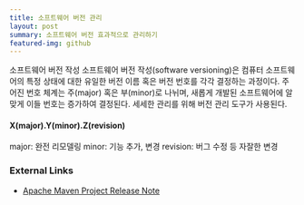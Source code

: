 ```yaml
---
title: 소프트웨어 버전 관리
layout: post
summary: 소프트웨어 버전 효과적으로 관리하기
featured-img: github
---
```


소프트웨어 버전 작성
소프트웨어 버전 작성(software versioning)은 컴퓨터 소프트웨어의 특정 상태에 대한 유일한 버전 이름 혹은 버전 번호를 각각 결정하는 과정이다.
주어진 번호 체계는 주(major) 혹은 부(minor)로 나뉘며, 새롭게 개발된 소프트웨어에 알맞게 이들 번호는 증가하여 결정된다. 세세한 관리를 위해 버전 관리 도구가 사용된다.

#### X(major).Y(minor).Z(revision)

major: 완전 리모델링
minor: 기능 추가, 변경
revision: 버그 수정 등 자잘한 변경

### External Links
- [Apache Maven Project Release Note](http://maven.apache.org/release-notes-all.html)
